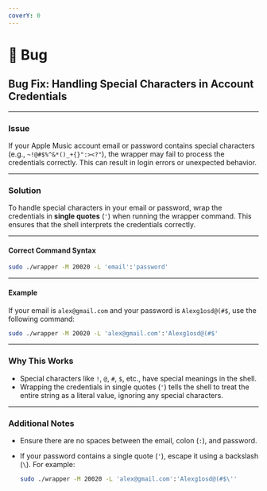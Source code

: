 ```yaml
---
coverY: 0
---
```


# 🥲 Bug

## Bug Fix: Handling Special Characters in Account Credentials

***

### **Issue**

If your Apple Music account email or password contains special characters (e.g., `~!@#$%^&*()_+{}":><?"`), the wrapper may fail to process the credentials correctly. This can result in login errors or unexpected behavior.

***

### **Solution**

To handle special characters in your email or password, wrap the credentials in **single quotes** (`'`) when running the wrapper command. This ensures that the shell interprets the credentials correctly.

***

#### **Correct Command Syntax**

```bash
sudo ./wrapper -M 20020 -L 'email':'password'
```

***

#### **Example**

If your email is `alex@gmail.com` and your password is `Alexg1osd@(#$`, use the following command:

```bash
sudo ./wrapper -M 20020 -L 'alex@gmail.com':'Alexg1osd@(#$'
```

***

### **Why This Works**

* Special characters like `!`, `@`, `#`, `$`, etc., have special meanings in the shell.
* Wrapping the credentials in single quotes (`'`) tells the shell to treat the entire string as a literal value, ignoring any special characters.

***

### **Additional Notes**

* Ensure there are no spaces between the email, colon (`:`), and password.
*   If your password contains a single quote (`'`), escape it using a backslash (`\`). For example:

    ```bash
    sudo ./wrapper -M 20020 -L 'alex@gmail.com':'Alexg1osd@(#$\''
    ```
